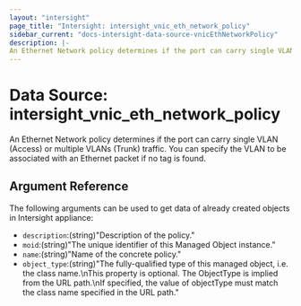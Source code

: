 ```yaml
---
layout: "intersight"
page_title: "Intersight: intersight_vnic_eth_network_policy"
sidebar_current: "docs-intersight-data-source-vnicEthNetworkPolicy"
description: |-
An Ethernet Network policy determines if the port can carry single VLAN (Access) or multiple VLANs (Trunk) traffic. You can specify the VLAN to be associated with an Ethernet packet if no tag is found.
---
```


# Data Source: intersight_vnic_eth_network_policy
An Ethernet Network policy determines if the port can carry single VLAN (Access) or multiple VLANs (Trunk) traffic. You can specify the VLAN to be associated with an Ethernet packet if no tag is found.
## Argument Reference
The following arguments can be used to get data of already created objects in Intersight appliance:
* `description`:(string)"Description of the policy."
* `moid`:(string)"The unique identifier of this Managed Object instance."
* `name`:(string)"Name of the concrete policy."
* `object_type`:(string)"The fully-qualified type of this managed object, i.e. the class name.\nThis property is optional. The ObjectType is implied from the URL path.\nIf specified, the value of objectType must match the class name specified in the URL path."
